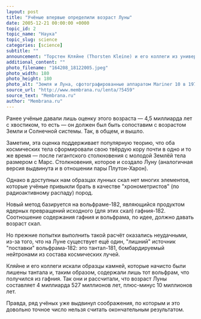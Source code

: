 ```yaml
---
layout: post
title: "Учёные впервые определили возраст Луны"
date: 2005-12-21 00:00:00 +0000
topic_id: 2
topic_name: "Наука"
topic_slug: science
categories: [science]
subtitle: ""
announcement: "Торстен Кляйне (Thorsten Kleine) и его коллеги из университета Мюнстера (University of M&#252;nster) впервые непосредственно определили возраст Луны, основываясь на анализе доставленных с неё когда-то пород."
additional_content: ""
photo_filename: "164208_18122005.jpeg"
photo_width: 180
photo_height: 180
photo_alt: "Земля и Луна, сфотографированные аппаратом Mariner 10 в 1973 году с расстояния 2,6 миллиона километров"
source_url: "http://www.membrana.ru/lenta/?5459"
source_text: "Membrana.ru"
author: "Membrana.ru"
---
```

Ранее учёные давали лишь оценку этого возраста — 4,5 миллиарда лет с хвостиком, то есть — он должен был быть сопоставим с возрастом Земли и Солнечной системы. Так, в общем, и вышло.

Заметим, эта оценка поддерживает популярную теорию, что оба космических тела сформировали свою твёрдую кору почти в одно и то же время — после гигантского столкновения с молодой Землёй тела размером с Марс. Столкновения, которое и создало Луну (аналогичная версия выдвинута и в отношении пары Плутон-Харон).

Однако в доступных нам образцах лунных скал нет многих элементов, которые учёные привыкли брать в качестве "хронометристов" (по радиоактивному распаду) пород.

Новый метод базируется на вольфраме-182, являющийся продуктом ядерных превращений исходного (для этих скал) гафния-182. Соотношение содержания гафния и вольфрама, по идее, должно давать возраст скал.

Но прежние попытки выполнить такой расчёт оказались неудачными, из-за того, что на Луне существует ещё один, "лишний" источник "поставки" вольфрама-182: это тантал-181, бомбардируемый нейтронами из состава космических лучей.

Кляйне и его коллеги искали образцы камней, которые начисто были лишены тантала и, таким образом, содержали лишь тот вольфрам, что получился из гафния. Так они и рассчитали, что возраст Луны составляет 4 миллиарда 527 миллионов лет, плюс-минус 10 миллионов лет.

Правда, ряд учёных уже выдвинул соображения, по которым и это довольно точное число нельзя считать окончательным результатом.
